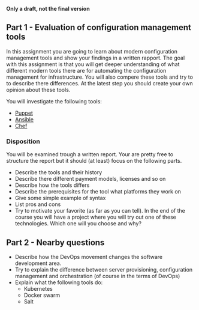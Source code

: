 **Only a draft, not the final version**

## Part 1 - Evaluation of configuration management tools

In this assignment you are going to learn about modern configuration management tools and show your findings in a written rapport. The goal with this assignment is that you will get deeper understanding of what different modern tools there are for automating the configuration management for infrastructure. You will also compere these tools and try to to describe there differences. At the latest step you should create your own opinion about these tools.

You will investigate the following tools:
  * [Puppet](https://puppet.com/)
  * [Ansible](https://www.ansible.com/)
  * [Chef](https://www.chef.io/)

### Disposition
You will be examined trough a written report. Your are pretty free to structure the report but it should (at least) focus on the following parts.

* Describe the tools and their history
* Describe there different payment models, licenses and so on
* Describe how the tools differs
* Describe the prerequisites for the tool what platforms they work on
* Give some simple example of syntax
* List pros and cons
* Try to motivate your favorite (as far as you can tell). In the end of the course you will have a project where you will try out one of these technologies. Which one will you choose and why?


## Part 2 - Nearby questions
* Describe how the DevOps movement changes the software development area.
* Try to explain the difference between server provisioning, configuration management and orchestration (of course in the terms of DevOps)
* Explain what the following tools do:
    * Kubernetes
    * Docker swarm
    * Salt
